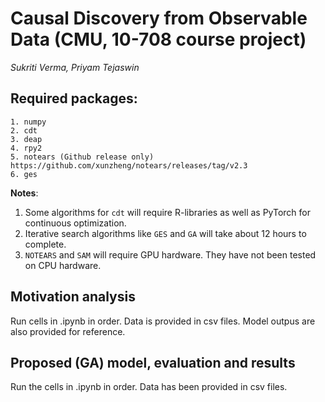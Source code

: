 # Causal Discovery from Observable Data (CMU, 10-708 course project)
*Sukriti Verma, Priyam Tejaswin*

## Required packages:
```
1. numpy
2. cdt
3. deap
4. rpy2
5. notears (Github release only) https://github.com/xunzheng/notears/releases/tag/v2.3
6. ges
```

**Notes**:
1. Some algorithms for `cdt` will require R-libraries as well as PyTorch for continuous optimization.
2. Iterative search algorithms like `GES` and `GA` will take about 12 hours to complete.
3. `NOTEARS` and `SAM` will require GPU hardware. They have not been tested on CPU hardware.

## Motivation analysis
Run cells in .ipynb in order. Data is provided in csv files. Model outpus are also provided for reference.

## Proposed (GA) model, evaluation and results
Run the cells in .ipynb in order. Data has been provided in csv files.
